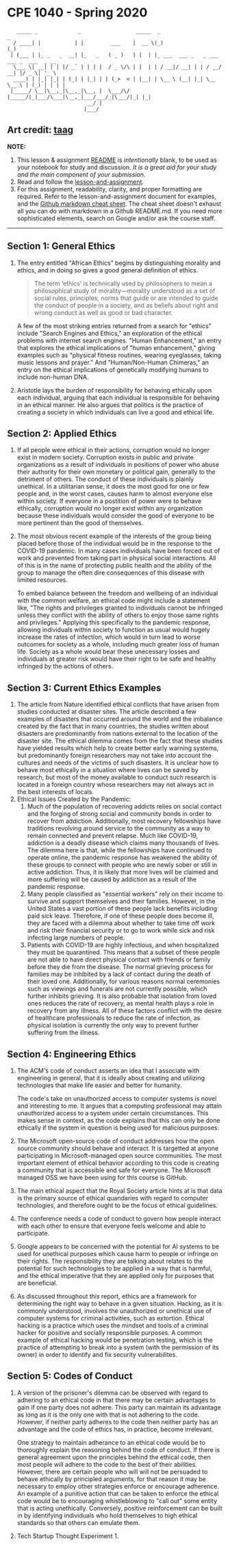 # CPE 1040 - Spring 2020

```
   _____ _             _                  _____  _                        _             
  / ____| |           | |         ___    |  __ \(_)                      (_)            
 | (___ | |_ _   _  __| |_   _   ( _ )   | |  | |_ ___  ___ _   _ ___ ___ _  ___  _ __  
  \___ \| __| | | |/ _` | | | |  / _ \/\ | |  | | / __|/ __| | | / __/ __| |/ _ \| '_ \ 
  ____) | |_| |_| | (_| | |_| | | (_>  < | |__| | \__ \ (__| |_| \__ \__ \ | (_) | | | |
 |_____/ \__|\__,_|\__,_|\__, |  \___/\/ |_____/|_|___/\___|\__,_|___/___/_|\___/|_| |_|
                          __/ |                                                         
                         |___/                                                                                                                                                                             
```

Art credit: [taag](http://patorjk.com/software/taag/#p=display&f=Big&t=Study%20%26%20Discussion)
---

**NOTE:** 
1. This lesson & assignment [README](README.md) is _intentionally_ blank, to be used as your notebook for study and discussion. _It is a great aid for your study and the main component of your submission._
2. Read and follow the [lesson-and-assignment](lesson-and-assignment.md).
3. For this assignment, readability, clarity, and proper formatting are required. Refer to the lesson-and-assignment document for examples, and the [Github markdown cheat sheet](https://github.com/adam-p/markdown-here/wiki/Markdown-Cheatsheet). The cheat sheet doesn't exhaust all you can do with markdown in a Github README.md. If you need more sophisticated elements, search on Google and/or ask the course staff.
---
## Section 1: General Ethics

1. The entry entitled "African Ethics" begins by distinguishing morality and ethics, and in doing so gives a good general definition of ethics.

   >The term ‘ethics’ is technically used by philosophers to mean a philosophical study of morality—morality understood as a set of social rules, principles, norms that guide or are intended to guide the conduct of people in a society, and as beliefs about right and wrong conduct as well as good or bad character. 

   A few of the most striking entries returned from a search for "ethics" include "Search Engines and Ethics," an exploration of the ethical problems with internet search engines. "Human Enhancement,"  an entry that explores the ethical implications of "human enhancement," giving examples such as "physical fitness routines, wearing eyeglasses, taking music lessons and prayer." And "Human/Non-Human Chimeras," an entry on the ethical implications of genetically modifying humans to include non-human DNA.
   
2. Aristotle lays the burden of responsibility for behaving ethically upon each individual, arguing that each individual is responsible for behaving in an ethical manner. He also argues that politics is the practice of creating a society in which individuals can live a good and ethical life.

## Section 2: Applied Ethics

1. If all people were ethical in their actions, corruption would no longer exist in modern society. Corruption exists in public and private organizations as a result of individuals in positions of power who abuse their authority for their own monetary or political gain, generally to the detriment of others. The conduct of these individuals is plainly unethical. In a utilitarian sense, it does the most good for one or few people and, in the worst cases, causes harm to almost everyone else within society. If everyone in a postition of power were to behave ethically, corruption would no longer exist within any organization because these individuals would consider the good of everyone to be more pertinent than the good of themselves.
2. The most obvious recent example of the interests of the group being placed before those of the individual would be in the response to the COVID-19 pandemic. In many cases individuals have been forced out of work and prevented from taking part in physical social interactions. All of this is in the name of protecting public health and the ability of the group to manage the often dire consequences of this disease with limited resources.

   To embed balance between the freedom and wellbeing of an individual with the common welfare, an ethical code might include a statement like, "The rights and privileges granted to individuals cannot be infringed unless they conflict with the ability of others to enjoy those same rights and privileges." Applying this specifically to the pandemic response, allowing individuals within society to function as usual would hugely increase the rates of infection, which would in turn lead to worse outcomes for society as a whole, including much greater loss of human life. Society as a whole would bear these unecessary losses and individuals at greater risk would have their right to be safe and healthy infringed by the actions of others.

## Section 3: Current Ethics Examples

1. The article from Nature identified ethical conflicts that have arisen from studies conducted at disaster sites. The article described a few examples of disasters that occurred around the world and the imbalance created by the fact that in many countries, the studies written about disasters are predominantly from nations external to the location of the disaster site. The ethical dilemma comes from the fact that these studies have yielded results which help to create better early warning systems, but predominantly foreign researchers may not take into account the cultures and needs of the victims of such disasters. It is unclear how to behave most ethically in a situation where lives can be saved by research, but most of the money available to conduct such research is located in a foreign country whose researchers may not always act in the best interests of locals.
2. Ethical Issues Created by the Pandemic:
   1. Much of the population of recovering addicts relies on social contact and the forging of strong social and community bonds in order to recover from addiction. Additionally, most recovery fellowships have traditions revolving around service to the community as a way to remain connected and prevent relapse. Much like COVID-19, addiction is a deadly disease which claims many thousands of lives. The dilemma here is that, while the fellowships have continued to operate online, the pandemic response has weakened the ability of these groups to connect with people who are newly sober or still in active addiction. Thus, it is likely that more lives will be claimed and more suffering will be caused by addiction as a result of the pandemic response.
   2. Many people classified as "essential workers" rely on their income to survive and support themselves and their families. However, in the United States a vast portion of these people lack benefits including paid sick leave. Therefore, if one of these people does become ill, they are faced with a dilemma about whether to take time off work and risk their financial security or to go to work while sick and risk infecting large numbers of people.
   3. Patients with COVID-19 are highly infectious, and when hospitalized they must be quarantined. This means that a subset of these people are not able to have direct physical contact with friends or family before they die from the disease. The normal grieving process for families may be inhibited by a lack of contact during the death of their loved one. Additionally, for various reasons normal ceremonies such as viewings and funerals are not currently possible, which further inhibits grieving. It is also probable that isolation from loved ones reduces the rate of recovery, as mental health plays a role in recovery from any illness. All of these factors conflict with the desire of healthcare professionals to reduce the rate of infection, as physical isolation is currently the only way to prevent further suffering from the illness. 

## Section 4: Engineering Ethics

1. The ACM's code of conduct asserts an idea that I associate with engineering in general, that it is ideally about creating and utilizing technologies that make life easier and better for humanity.

   The code's take on unauthorized access to computer systems is novel and interesting to me. It argues that a computing professional may attain unauthorized access to a system under certain circumstances. This makes sense in context, as the code explains that this can only be done ethically if the system in question is being used for malicious purposes.
2. The Microsoft open-source code of conduct addresses how the open source community should behave and interact. It is targetted at anyone participating in Microsoft-managed open source communities. The most important element of ethical behavior according to this code is creating a community that is accessible and safe for everyone. The Microsoft managed OSS we have been using for this course is GitHub.
3. The main ethical aspect that the Royal Society article hints at is that data is the primary source of ethical quandaries with regard to computer technologies, and therefore ought to be the focus of ethical guidelines.
4. The conference needs a code of conduct to govern how people interact with each other to ensure that everyone feels welcome and able to participate. 
5. Google appears to be concerned with the potential for AI systems to be used for unethical purposes which cause harm to people or infringe on their rights. The responsibility they are talking about relates to the potential for such technologies to be applied in a way that is harmful, and the ethical imperative that they are applied only for purposes that are beneficial.
6. As discussed throughout this report, ethics are a framework for determining the right way to behave in a given situation. Hacking, as it is commonly understood, involves the unauthorized or unethical use of computer systems for criminal activities, such as extortion. Ethical hacking is a practice which uses the mindset and tools of a criminal hacker for positive and socially responsible purposes. A common example of ethical hacking would be penetration testing, which is the practice of attempting to break into a system (with the permission of its owner) in order to identify and fix security vulnerabilites.

## Section 5: Codes of Conduct

1. A version of the prisoner's dilemma can be observed with regard to adhering to an ethical code in that there may be certain advantages to gain if one party does not adhere. This party can maintain its advantage as long as it is the only one with that is not adhering to the code. However, if neither party adheres to the code then neither party has an advantage and the code of ethics has, in practice, become irrelevant.

   One strategy to maintain adherance to an ethical code would be to thoroughly explain the reasoning behind the code of conduct. If there is general agreement upon the principles behind the ethical code, then most people will adhere to the code to the best of their abilities. However, there are certain people who will will not be persuaded to behave ethically by principled arguments, for that reason it may be necessary to employ other strategies enforce or encourage adherence. An example of a punitive action that can be taken to enforce the ethical code would be to encouraging whistleblowing to "call out" some entity that is acting unethically. Conversely, positive reinforcement can be built in by identifying individuals who hold themselves to high ethical standards so that others can emulate them.
   
2. Tech Startup Thought Experiment
   1. 
